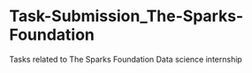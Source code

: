 # Task-Submission_The-Sparks-Foundation
Tasks related to The Sparks Foundation Data science internship
